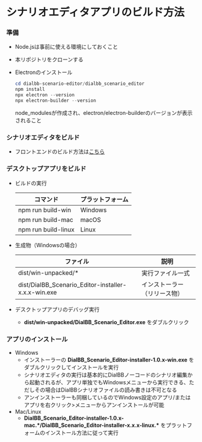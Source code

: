 # シナリオエディタアプリのビルド方法

### 準備

* Node.jsは事前に使える環境にしておくこと

* 本リポジトリをクローンする

* Electronのインストール

    ```powershell
    cd dialbb-scenario-editor/dialbb_scenario_editor
    npm install
    npx electron --version
    npx electron-builder --version
    ```

    node_modulesが作成され、electron/electron-builderのバージョンが表示されること

### シナリオエディタをビルド

* フロントエンドのビルド方法は[こちら](../frontend/README-ja.md)

### デスクトップアプリをビルド

* ビルドの実行

    | コマンド | プラットフォーム |
    |---|---|
    | npm run build-win | Windows |
    | npm run build-mac | macOS |
    | npm run build-linux | Linux |

* 生成物（Windowsの場合）

    | ファイル | 説明 |
    |---|---|
    | dist/win-unpacked/* | 実行ファイル一式 |
    | dist/DialBB_Scenario_Editor-installer-x.x.x-win.exe | インストーラー（リリース物） |

* デスクトップアプリのデバッグ実行

    * **dist/win-unpacked/DialBB_Scenario_Editor.exe** をダブルクリック

### アプリのインストール

* Windows  
    * インストーラーの **DialBB_Scenario_Editor-installer-1.0.x-win.exe** をダブルクリックしてインストールを実行  
    * シナリオエディタの実行は基本的にDialBBノーコードのシナリオ編集から起動されるが、アプリ単独でもWindowsメニューから実行できる、ただしその場合はDialBBシナリオファイルの読み書きは不可となる  
    * アンインストーラーも同梱しているのでWindows設定のアプリ/またはアプリを右クリック>メニューからアンインストールが可能
* Mac/Linux  
    * **DialBB_Scenario_Editor-installer-1.0.x-mac.*/DialBB_Scenario_Editor-installer-x.x.x-linux.\*** をプラットフォームのインストール方法に従って実行
